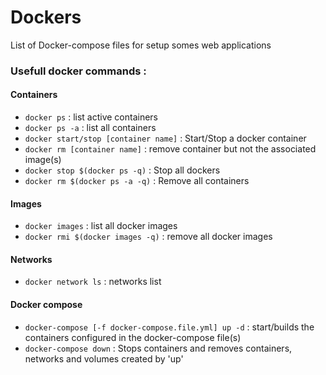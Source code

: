 # Dockers

List of Docker-compose files for setup somes web applications

### Usefull docker commands : 
#### Containers
- `docker ps` : list active containers
- `docker ps -a` : list all containers
- `docker start/stop [container name]` :  Start/Stop a docker container
- `docker rm [container name]` : remove container but not the associated image(s)
- `docker stop $(docker ps -q)` : Stop all dockers
- `docker rm $(docker ps -a -q)` : Remove all containers
#### Images
- `docker images` : list all docker images
- `docker rmi $(docker images -q)` : remove all docker images
#### Networks
- `docker network ls` : networks list
#### Docker compose
- `docker-compose [-f docker-compose.file.yml] up -d` : start/builds the containers configured in the docker-compose file(s)
- `docker-compose down` : Stops containers and removes containers, networks and volumes created by 'up'
